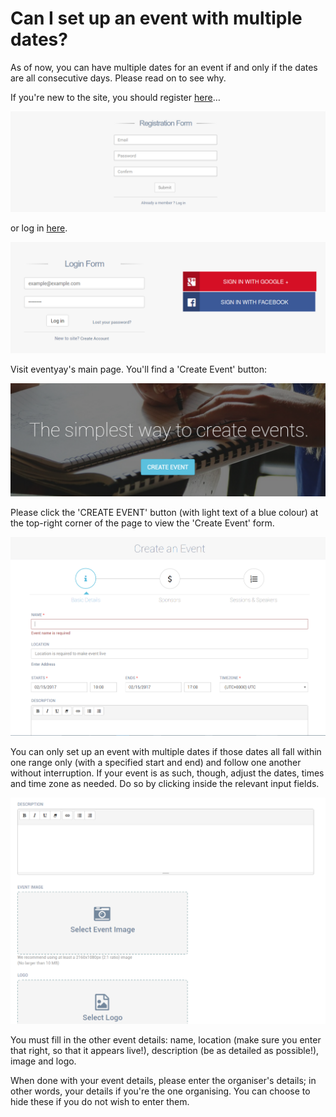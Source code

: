 # Can I set up an event with multiple dates?

As of now, you can have multiple dates for an event if and only if the dates are all consecutive days. Please read on to see why.

If you're new to the site, you should register [here](https://eventyay.com/register/)…

![register](/event-setup/images/register.png)

or log in [here](https://eventyay.com/login/).

![login](/event-setup/images/login.PNG)

Visit eventyay's main page. You'll find a 'Create Event' button:

![Create Event button](/event-setup/images/create-event-button.PNG)

Please click the 'CREATE EVENT' button (with light text of a blue colour) at the top-right corner of the page to view the 'Create Event' form.

![Create Event Form](/event-setup/images/create-event.PNG)

You can only set up an event with multiple dates if those dates all fall within one range only (with a specified start and end) and follow one another without interruption. If your event is as such, though, adjust the dates, times and time zone as needed. Do so by clicking inside the relevant input fields.

![Create Event Form 2](/event-setup/images/create-event-2.PNG)

You must fill in the other event details: name, location (make sure you enter that right, so that it appears live!), description (be as detailed as possible!), image and logo.

When done with your event details, please enter the organiser's details; in other words, your details if you're the one organising.
You can choose to hide these if you do not wish to enter them.
